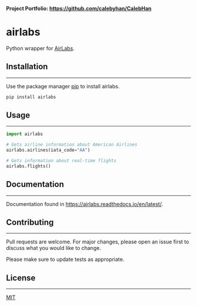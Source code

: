 **Project Portfolio: https://github.com/calebyhan/CalebHan**

# airlabs

Python wrapper for [AirLabs](https://airlabs.co/).


## Installation
----------------------

Use the package manager [pip](https://pip.pypa.io/en/stable/) to install airlabs.

```bash
pip install airlabs
```


## Usage
----------------------

```python
import airlabs

# Gets airline information about American Airlines
airlabs.airlines(iata_code="AA")

# Gets information about real-time flights
airlabs.flights()
```


## Documentation
----------------------

Documentation found in https://airlabs.readthedocs.io/en/latest/.


## Contributing
----------------------

Pull requests are welcome. For major changes, please open an issue first
to discuss what you would like to change.

Please make sure to update tests as appropriate.


## License
----------------------

[MIT](https://choosealicense.com/licenses/mit/)

